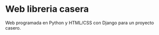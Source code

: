 Web libreria casera
========

Web programada en Python y HTML/CSS con Django para un
proyecto casero.

